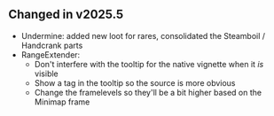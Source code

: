 ## Changed in v2025.5

* Undermine: added new loot for rares, consolidated the Steamboil / Handcrank parts
* RangeExtender:
    * Don't interfere with the tooltip for the native vignette when it *is* visible
    * Show a tag in the tooltip so the source is more obvious
    * Change the framelevels so they'll be a bit higher based on the Minimap frame

